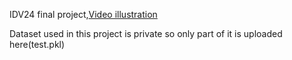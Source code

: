 IDV24 final project,[Video illustration](https://www.youtube.com/watch?v=ZCIpDxLSSdg)

Dataset used in this project is private so only part of it is uploaded here(test.pkl)
